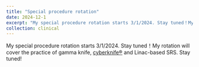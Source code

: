 ```yaml
---
title: "Special procedure rotation"
date: 2024-12-1
excerpt: "My special procedure rotation starts 3/1/2024. Stay tuned！My rotation will cover the practice of gamma knife, [cyberknife®](https://cyberknife.com/) and Linac-based SRS. Stay tuned!"
collection: clinical
---
```


My special procedure rotation starts 3/1/2024. Stay tuned！My rotation will cover the practice of gamma knife, [cyberknife®](https://cyberknife.com/) and Linac-based SRS. Stay tuned!